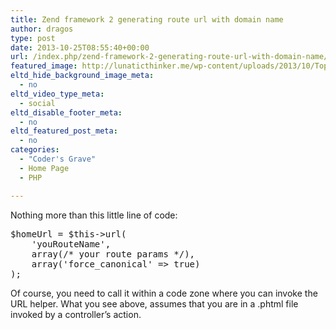 ```yaml
---
title: Zend framework 2 generating route url with domain name
author: dragos
type: post
date: 2013-10-25T08:55:40+00:00
url: /index.php/zend-framework-2-generating-route-url-with-domain-name/
featured_image: http://lunaticthinker.me/wp-content/uploads/2013/10/Top-7-Tools-for-Analyzing-and-Parsing-Your-PHP-Code.jpg
eltd_hide_background_image_meta:
  - no
eltd_video_type_meta:
  - social
eltd_disable_footer_meta:
  - no
eltd_featured_post_meta:
  - no
categories:
  - "Coder's Grave"
  - Home Page
  - PHP

---
```

Nothing more than this little line of code:

<pre class="prettyprint">$homeUrl = $this->url(
    'youRouteName',
    array(/* your route params */),
    array('force_canonical' => true)
);</pre>

Of course, you need to call it within a code zone where you can invoke the URL helper. What you see above, assumes that you are in a .phtml file invoked by a controller&#8217;s action.